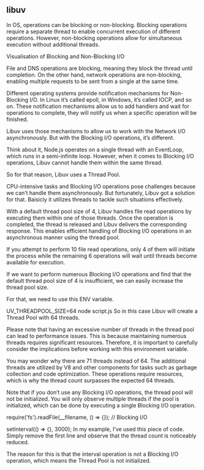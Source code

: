 ## libuv

In OS, operations can be blocking or non-blocking. Blocking operations require a separate thread to enable concurrent execution of different operations. However, non-blocking operations allow for simultaneous execution without additional threads.


Visualisation of Blocking and Non-Blocking I/O

File and DNS operations are blocking, meaning they block the thread until completion. On the other hand, network operations are non-blocking, enabling multiple requests to be sent from a single at the same time.

Different operating systems provide notification mechanisms for Non-Blocking I/O. In Linux it’s called epoll, in Windows, it’s called IOCP, and so on. These notification mechanisms allow us to add handlers and wait for operations to complete, they will notify us when a specific operation will be finished.

Libuv uses those mechanisms to allow us to work with the Network I/O asynchronously. But with the Blocking I/O operations, it’s different.

Think about it, Node.js operates on a single thread with an EventLoop, which runs in a semi-infinite loop. However, when it comes to Blocking I/O operations, Libuv cannot handle them within the same thread.

So for that reason, Libuv uses a Thread Pool.

CPU-intensive tasks and Blocking I/O operations pose challenges because we can’t handle them asynchronously. But fortunately, Libuv got a solution for that. Baisicly it utilizes threads to tackle such situations effectively.

With a default thread pool size of 4, Libuv handles file read operations by executing them within one of those threads. Once the operation is completed, the thread is released and Libuv delivers the corresponding response. This enables efficient handling of Blocking I/O operations in an asynchronous manner using the thread pool.

If you attempt to perform 10 file read operations, only 4 of them will initiate the process while the remaining 6 operations will wait until threads become available for execution.

If we want to perform numerous Blocking I/O operations and find that the default thread pool size of 4 is insufficient, we can easily increase the thread pool size.

For that, we need to use this ENV variable.

UV_THREADPOOL_SIZE=64 node script.js
So in this case Libuv will create a Thread Pool with 64 threads.

Please note that having an excessive number of threads in the thread pool can lead to performance issues. This is because maintaining numerous threads requires significant resources. Therefore, it is important to carefully consider the implications before working with this environment variable.

You may wonder why there are 71 threads instead of 64. The additional threads are utilized by V8 and other components for tasks such as garbage collection and code optimization. These operations require resources, which is why the thread count surpasses the expected 64 threads.

Note that if you don’t use any Blocking I/O operations, the thread pool will not be initialized. You will only observe multiple threads if the pool is initialized, which can be done by executing a single Blocking I/O operation.

require('fs').readFile(__filename, () => {}); // Blocking I/O

setInterval(() => {}, 3000);
In my example, I’ve used this piece of code.
Simply remove the first line and observe that the thread count is noticeably reduced.

The reason for this is that the interval operation is not a Blocking I/O operation, which means the Thread Pool is not initialized.

